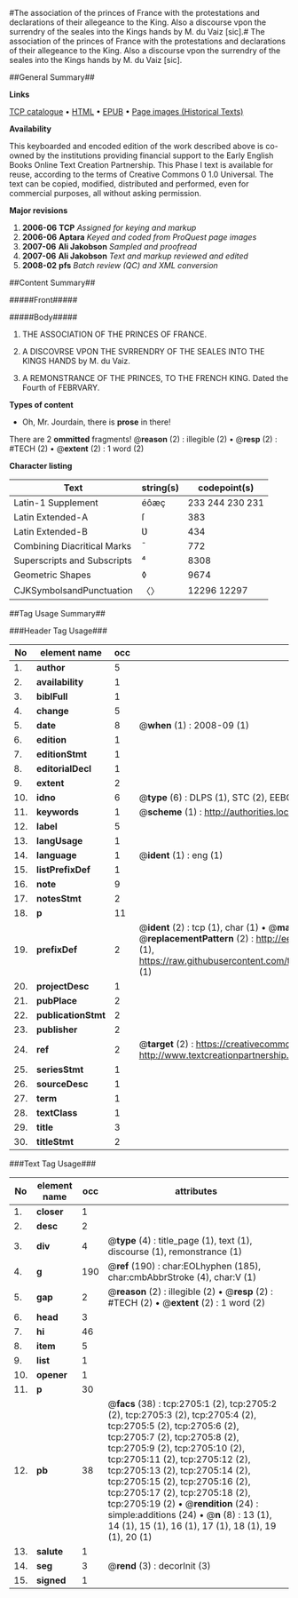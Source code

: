 #The association of the princes of France with the protestations and declarations of their allegeance to the King. Also a discourse vpon the surrendry of the seales into the Kings hands by M. du Vaiz [sic].#
The association of the princes of France with the protestations and declarations of their allegeance to the King. Also a discourse vpon the surrendry of the seales into the Kings hands by M. du Vaiz [sic].

##General Summary##

**Links**

[TCP catalogue](http://www.ota.ox.ac.uk/tcp/)  • 
[HTML](http://tei.it.ox.ac.uk/tcp/Texts-HTML/free/A01/A01144.html)  • 
[EPUB](http://tei.it.ox.ac.uk/tcp/Texts-EPUB/free/A01/A01144.epub) • 
[Page images (Historical Texts)](https://data.historicaltexts.jisc.ac.uk/view?pubId=eebo-99838330e&pageId=eebo-99838330e-2705-1)

**Availability**

This keyboarded and encoded edition of the
	       work described above is co-owned by the institutions
	       providing financial support to the Early English Books
	       Online Text Creation Partnership. This Phase I text is
	       available for reuse, according to the terms of Creative
	       Commons 0 1.0 Universal. The text can be copied,
	       modified, distributed and performed, even for
	       commercial purposes, all without asking permission.

**Major revisions**

1. __2006-06__ __TCP__ *Assigned for keying and markup*
1. __2006-06__ __Aptara__ *Keyed and coded from ProQuest page images*
1. __2007-06__ __Ali Jakobson__ *Sampled and proofread*
1. __2007-06__ __Ali Jakobson__ *Text and markup reviewed and edited*
1. __2008-02__ __pfs__ *Batch review (QC) and XML conversion*

##Content Summary##

#####Front#####

#####Body#####

1. THE
ASSOCIATION
OF THE PRINCES
OF FRANCE.

1. A
DISCOVRSE VPON
THE SVRRENDRY
OF THE SEALES INTO
THE KINGS HANDS
by M. du Vaiz.

1. A
REMONSTRANCE
OF THE PRINCES,
TO THE FRENCH
KING.
Dated the Fourth of
FEBRVARY.

**Types of content**

  * Oh, Mr. Jourdain, there is **prose** in there!

There are 2 **ommitted** fragments! 
 @__reason__ (2) : illegible (2)  •  @__resp__ (2) : #TECH (2)  •  @__extent__ (2) : 1 word (2)

**Character listing**


|Text|string(s)|codepoint(s)|
|---|---|---|
|Latin-1 Supplement|éôæç|233 244 230 231|
|Latin Extended-A|ſ|383|
|Latin Extended-B|Ʋ|434|
|Combining             Diacritical Marks|̄|772|
|Superscripts             and Subscripts|⁴|8308|
|Geometric Shapes|◊|9674|
|CJKSymbolsandPunctuation|〈〉|12296 12297|

##Tag Usage Summary##

###Header Tag Usage###

|No|element name|occ|attributes|
|---|---|---|---|
|1.|__author__|5||
|2.|__availability__|1||
|3.|__biblFull__|1||
|4.|__change__|5||
|5.|__date__|8| @__when__ (1) : 2008-09 (1)|
|6.|__edition__|1||
|7.|__editionStmt__|1||
|8.|__editorialDecl__|1||
|9.|__extent__|2||
|10.|__idno__|6| @__type__ (6) : DLPS (1), STC (2), EEBO-CITATION (1), PROQUEST (1), VID (1)|
|11.|__keywords__|1| @__scheme__ (1) : http://authorities.loc.gov/ (1)|
|12.|__label__|5||
|13.|__langUsage__|1||
|14.|__language__|1| @__ident__ (1) : eng (1)|
|15.|__listPrefixDef__|1||
|16.|__note__|9||
|17.|__notesStmt__|2||
|18.|__p__|11||
|19.|__prefixDef__|2| @__ident__ (2) : tcp (1), char (1)  •  @__matchPattern__ (2) : ([0-9\-]+):([0-9IVX]+) (1), (.+) (1)  •  @__replacementPattern__ (2) : http://eebo.chadwyck.com/downloadtiff?vid=$1&page=$2 (1), https://raw.githubusercontent.com/textcreationpartnership/Texts/master/tcpchars.xml#$1 (1)|
|20.|__projectDesc__|1||
|21.|__pubPlace__|2||
|22.|__publicationStmt__|2||
|23.|__publisher__|2||
|24.|__ref__|2| @__target__ (2) : https://creativecommons.org/publicdomain/zero/1.0/ (1), http://www.textcreationpartnership.org/docs/. (1)|
|25.|__seriesStmt__|1||
|26.|__sourceDesc__|1||
|27.|__term__|1||
|28.|__textClass__|1||
|29.|__title__|3||
|30.|__titleStmt__|2||


###Text Tag Usage###

|No|element name|occ|attributes|
|---|---|---|---|
|1.|__closer__|1||
|2.|__desc__|2||
|3.|__div__|4| @__type__ (4) : title_page (1), text (1), discourse (1), remonstrance (1)|
|4.|__g__|190| @__ref__ (190) : char:EOLhyphen (185), char:cmbAbbrStroke (4), char:V (1)|
|5.|__gap__|2| @__reason__ (2) : illegible (2)  •  @__resp__ (2) : #TECH (2)  •  @__extent__ (2) : 1 word (2)|
|6.|__head__|3||
|7.|__hi__|46||
|8.|__item__|5||
|9.|__list__|1||
|10.|__opener__|1||
|11.|__p__|30||
|12.|__pb__|38| @__facs__ (38) : tcp:2705:1 (2), tcp:2705:2 (2), tcp:2705:3 (2), tcp:2705:4 (2), tcp:2705:5 (2), tcp:2705:6 (2), tcp:2705:7 (2), tcp:2705:8 (2), tcp:2705:9 (2), tcp:2705:10 (2), tcp:2705:11 (2), tcp:2705:12 (2), tcp:2705:13 (2), tcp:2705:14 (2), tcp:2705:15 (2), tcp:2705:16 (2), tcp:2705:17 (2), tcp:2705:18 (2), tcp:2705:19 (2)  •  @__rendition__ (24) : simple:additions (24)  •  @__n__ (8) : 13 (1), 14 (1), 15 (1), 16 (1), 17 (1), 18 (1), 19 (1), 20 (1)|
|13.|__salute__|1||
|14.|__seg__|3| @__rend__ (3) : decorInit (3)|
|15.|__signed__|1||
